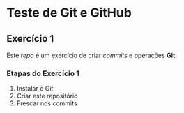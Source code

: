 # Teste de Git e GitHub
## Exercício 1

Este _repo_ é um exercício de criar _commits_ e operações **Git**.

### Etapas do Exercício 1
1. Instalar o Git
2. Criar este repositório
3. Frescar nos commits 
